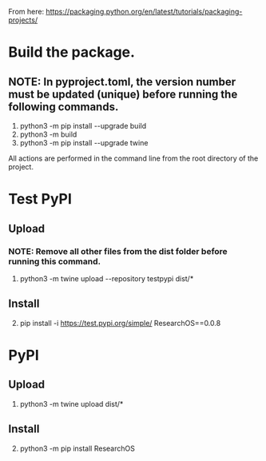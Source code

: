 From here: https://packaging.python.org/en/latest/tutorials/packaging-projects/
# Build the package.
## NOTE: In pyproject.toml, the version number must be updated (unique) before running the following commands.
1. python3 -m pip install --upgrade build
2. python3 -m build
3. python3 -m pip install --upgrade twine

All actions are performed in the command line from the root directory of the project.

# Test PyPI
## Upload
### NOTE: Remove all other files from the dist folder before running this command.
1. python3 -m twine upload --repository testpypi dist/*
## Install
<!-- 2. python3 -m pip install --index-url https://test.pypi.org/simple/ --no-deps ResearchOS -->
2. pip install -i https://test.pypi.org/simple/ ResearchOS==0.0.8

# PyPI
## Upload
1. python3 -m twine upload dist/*
## Install
2. python3 -m pip install ResearchOS